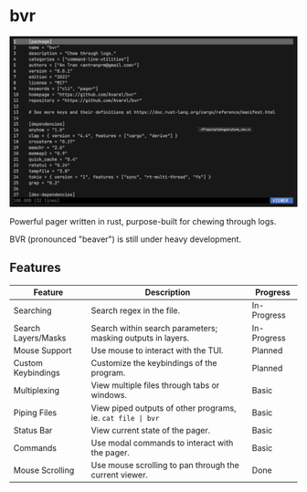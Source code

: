 # bvr

![BVR CLI](assets/simple.png)

Powerful pager written in rust, purpose-built for chewing through logs.

BVR (pronounced "beaver") is still under heavy development.

## Features
| Feature             | Description                                                 | Progress    |
| ------------------- | ----------------------------------------------------------- | ----------- |
| Searching           | Search regex in the file.                                   | In-Progress |
| Search Layers/Masks | Search within search parameters; masking outputs in layers. | In-Progress |
| Mouse Support       | Use mouse to interact with the TUI.                         | Planned     |
| Custom Keybindings  | Customize the keybindings of the program.                   | Planned     |
| Multiplexing        | View multiple files through tabs or windows.                | Basic       |
| Piping Files        | View piped outputs of other programs, ie. `cat file \| bvr` | Basic       |
| Status Bar          | View current state of the pager.                            | Basic       |
| Commands            | Use modal commands to interact with the pager.              | Basic       |
| Mouse Scrolling     | Use mouse scrolling to pan through the current viewer.      | Done        |

